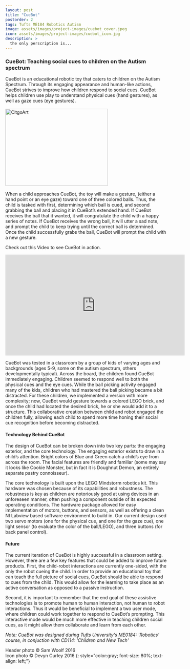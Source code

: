 ```yaml
---
layout: post
title: "CueBot"
postorder: 2
tags: Tufts ME184 Robotics Autism
image: assets/images/project-images/cuebot_cover.jpeg
icon: assets/images/project-images/cuebot_icon.jpg
description: >
  the only perscription is...
---
```

### CueBot: Teaching social cues to children on the Autism spectrum

CueBot is an educational robotic toy that caters to children on the Autism Spectrum. Through its engaging appearance and human-like actions, CueBot strives to improve how children respond to social cues. CueBot helps children use play to understand physical cues (hand gestures), as well as gaze cues (eye gestures).
<br><br>
<a data-flickr-embed="true"  href="https://www.flickr.com/photos/141235365@N08/albums/72157665580605543" title="CitgoArt"><img src="https://farm2.staticflickr.com/1543/25868369072_aeef89cf35_z.jpg" width="320" height="240" alt="CitgoArt"></a><script async src="//embedr.flickr.com/assets/client-code.js" charset="utf-8"></script>
<br><br>
When a child approaches CueBot, the toy will make a gesture, (either a hand point or an eye gaze) toward one of three colored balls. Thus, the child is tasked with first, determining which ball is cued, and second grabbing the ball and placing it in CueBot’s extended hand. If CueBot receives the ball that it wanted, it will congratulate the child with a happy series of notes. If CueBot receives the wrong ball, it will utter a sad note, and prompt the child to keep trying until the correct ball is determined. Once the child successfully grabs the ball, CueBot will prompt the child with a new gesture.

Check out this Video to see CueBot in action.
<iframe width="560" height="315" src="https://www.youtube.com/embed/1vBZfb6rSic?rel=0" frameborder="0" allowfullscreen></iframe><br>

CueBot was tested in a classroom by a group of kids of varying ages and backgrounds (ages 5-9, some on the autism spectrum, others developmentally typical). Across the board, the children found CueBot immediately engaging. Children seemed to respond well to both the physical cues and the eye cues. While the ball picking activity engaged many of the kids,  children who had mastered the ball picking became a bit distracted. For these children, we implemented a version with more complexity; now, CueBot would gesture towards a colored LEGO brick, and once the child had located the desired brick, he or she would add it to a structure. This collaborative creation between child and robot engaged the children fully, allowing each child to spend more time honing their social cue recognition before becoming distracted.

#### Technology Behind CueBot

The design of CueBot can be broken down into two key parts: the engaging exterior, and the core technology. The engaging exterior exists to draw in a child’s attention. Bright colors of Blue and Green catch a child’s eye from across the room. The facial features are friendly and familiar (some may say it looks like Cookie Monster, but in fact it is Doughnut Demon, an entirely separate pastry connoisseur).

The core technology is built upon the LEGO Mindstorm robotics kit. This hardware was chosen because of its capabilities and robustness. The robustness is key as children are notoriously good at using devices in an unforeseen manner, often pushing a component outside of its expected operating conditions. The hardware package allowed for easy implementation of motors, buttons, and sensors, as well as offering a clean NI Labview based software environment to build in. Our current design used two servo motors (one for the physical cue, and one for the gaze cue), one light sensor (to evaluate the color of the ball/LEGO), and three buttons (for back panel control).

#### Future

The current iteration of CueBot is highly successful in a classroom setting. However, there are a few key features that could be added to improve future products. First, the child-robot interactions are currently one-sided, with the only the robot cueing the child. In order to provide an educational toy that can teach the full picture of social cues, CueBot should be able to respond to cues from the child. This would allow for the learning to take place as an active  conversation as opposed to a passive instruction.

Second, it is important to remember that the end goal of these assistive technologies is to promote human to human interaction, not human to robot interactions. Thus it would be beneficial to implement a two user mode, where children could work together to respond to CueBot’s prompting. This interactive mode would be much more effective in teaching children social cues, as it might allow them collaborate and learn from each other.

*Note: CueBot was designed during Tufts University's ME0184: 'Robotics' course, in conjuction with CD114: 'Children and New Tech'*

Header photo &copy; Sam Woolf 2016<br>
Icon photo &copy; Devyn Curley 2016
{: style="color:gray; font-size: 80%; text-align: left;"}